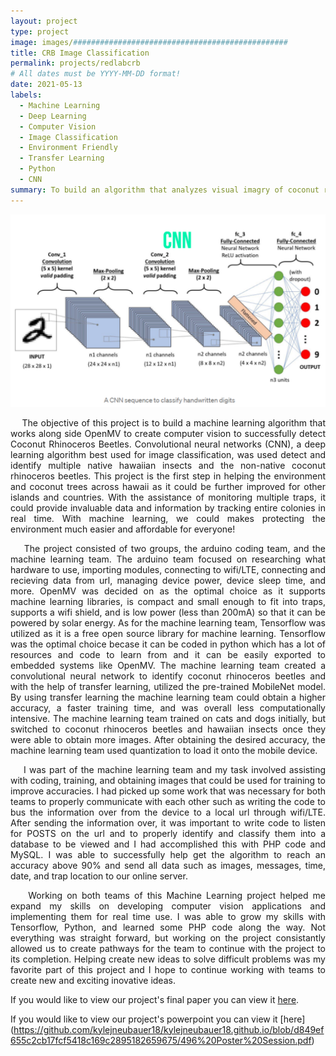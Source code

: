 ```yaml
---
layout: project
type: project
image: images/################################################
title: CRB Image Classification
permalink: projects/redlabcrb
# All dates must be YYYY-MM-DD format!
date: 2021-05-13
labels:
  - Machine Learning
  - Deep Learning
  - Computer Vision
  - Image Classification
  - Environment Friendly
  - Transfer Learning
  - Python
  - CNN
summary: To build an algorithm that analyzes visual imagry of coconut rhinocerous beetles and other native insects of hawaii and categorizes them to be then identified among 3000 traps across Oahu to greatly improve trap checking efficiency as well as exponentially raising the catch rate of given areas.
---
```

<div class="ui centered high rounded images">
  <img class="ui centered image" src="../images/cnn.PNG">
</div>

<p align="justify">
&nbsp;&nbsp;&nbsp;&nbsp;The objective of this project is to build a machine learning algorithm that works along side OpenMV to create computer vision to successfully detect Coconut Rhinoceros Beetles. Convolutional neural networks (CNN), a deep learning algorithm best used for image classification, was used detect and identify multiple native hawaiian insects and the non-native coconut rhinoceros beetles. This project is the first step in helping the environment and coconut trees across hawaii as it could be further improved for other islands and countries. With the assistance of monitoring multiple traps, it could provide invaluable data and information by tracking entire colonies in real time. With machine learning, we could makes protecting the environment much easier and affordable for everyone!
</p>

<p align="justify">
&nbsp;&nbsp;&nbsp;&nbsp;The project consisted of two groups, the arduino coding team, and the machine learning team. The arduino team focused on researching what hardware to use, importing modules, connecting to wifi/LTE, connecting and recieving data from url, managing device power, device sleep time, and more. OpenMV was decided on as the optimal choice as it supports machine learning libraries, is compact and small enough to fit into traps, supports a wifi shield, and is low power (less than 200mA) so that it can be powered by solar energy. As for the machine learning team, Tensorflow was utilized as it is a free open source library for machine learning. Tensorflow was the optimal choice becase it can be coded in python which has a lot of resources and code to learn from and it can be easily exported to embedded systems like OpenMV. The machine learning team created a convolutional neural network to identify coconut rhinoceros beetles and with the help of transfer learning, utilized the pre-trained MobileNet model. By using transfer learning the machine learning team could obtain a higher accuracy, a faster training time, and was overall less computationally intensive. The machine learning team trained on cats and dogs initially, but switched to coconut rhinoceros beetles and hawaiian insects once they were able to obtain more images. After obtaining the desired accuracy, the machine learning team used quantization to load it onto the mobile device.
</p>

<p align="justify">
&nbsp;&nbsp;&nbsp;&nbsp;I was part of the machine learning team and my task involved assisting with coding, training, and obtaining images that could be used for training to improve accuracies. I had picked up some work that was necessary for both teams to properly communicate with each other such as writing the code to bus the information over from the device to a local url through wifi/LTE. After sending the information over, it was important to write code to listen for POSTS on the url and to properly identify and classify them into a database to be viewed and I had accomplished this with PHP code and MySQL. I was able to successfully help get the algorithm to reach an accuracy above 90% and send all data such as images, messages, time, date, and trap location to our online server.
</p>

<p align="justify">
&nbsp;&nbsp;&nbsp;&nbsp;Working on both teams of this Machine Learning project helped me expand my skills on developing computer vision applications and implementing them for real time use. I was able to grow my skills with Tensorflow, Python, and learned some PHP code along the way. Not everything was straight forward, but working on the project consistantly allowed us to create pathways for the team to continue with the project to its completion. Helping create new ideas to solve difficult problems was my favorite part of this project and I hope to continue working with teams to create new and exciting inovative ideas.
</p>

If you would like to view our project's final paper you can view it [here](https://github.com/kylejneubauer18/kylejneubauer18.github.io/blob/3ed7f1e8230b498fb588c0841f180d1808437675/496%20Paper.pdf).

If you would like to view our project's powerpoint you can view it [here]
(https://github.com/kylejneubauer18/kylejneubauer18.github.io/blob/d849ef655c2cb17fcf5418c169c2895182659675/496%20Poster%20Session.pdf)

